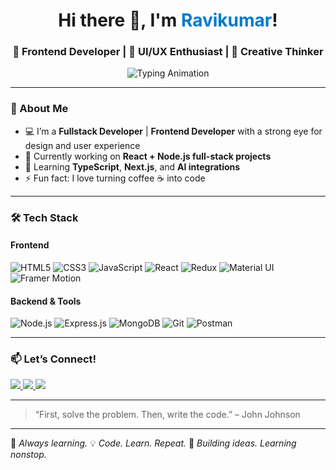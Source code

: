 <h1 align="center">Hi there 👋, I'm <span style="color:#007acc;">Ravikumar</span>!</h1>
<h3 align="center">🚀 Frontend Developer | 🎨 UI/UX Enthusiast | 🧠 Creative Thinker</h3>

<p align="center">
  <img src="https://readme-typing-svg.demolab.com?font=Fira+Code&weight=500&pause=1000&color=36BCF7&center=true&vCenter=true&width=440&lines=%E2%9A%A1Crafting+Pixel+Perfect+UI+%26+UX;%F0%9F%8E%AFBuilding+with+React.js+%26+TypeScript;%F0%9F%91%A8%E2%80%8D%F0%9F%92%BBAlways+Learning+New+Tech%21" alt="Typing Animation" />
</p>


---

### 🧠 About Me
- 💻 I’m a **Fullstack Developer** | **Frontend Developer** with a strong eye for design and user experience  
- 🔭 Currently working on **React + Node.js full-stack projects**
- 🌱 Learning **TypeScript**, **Next.js**, and **AI integrations**
- ⚡ Fun fact: I love turning coffee ☕ into code

---

### 🛠️ Tech Stack

#### Frontend
![HTML5](https://img.shields.io/badge/HTML5-E34F26?style=flat&logo=html5&logoColor=white)
![CSS3](https://img.shields.io/badge/CSS3-1572B6?style=flat&logo=css3&logoColor=white)
![JavaScript](https://img.shields.io/badge/JavaScript-F7DF1E?style=flat&logo=javascript&logoColor=black)
![React](https://img.shields.io/badge/React-20232A?style=flat&logo=react&logoColor=61DAFB)
![Redux](https://img.shields.io/badge/Redux-764ABC?style=flat&logo=redux&logoColor=white)
![Material UI](https://img.shields.io/badge/Material--UI-007FFF?style=flat&logo=mui&logoColor=white)
![Framer Motion](https://img.shields.io/badge/Framer_Motion-0055FF?style=flat&logo=framer&logoColor=white)

#### Backend & Tools
![Node.js](https://img.shields.io/badge/Node.js-339933?style=flat&logo=nodedotjs&logoColor=white)
![Express.js](https://img.shields.io/badge/Express.js-000000?style=flat&logo=express&logoColor=white)
![MongoDB](https://img.shields.io/badge/MongoDB-4EA94B?style=flat&logo=mongodb&logoColor=white)
![Git](https://img.shields.io/badge/Git-F05032?style=flat&logo=git&logoColor=white)
![Postman](https://img.shields.io/badge/Postman-FF6C37?style=flat&logo=postman&logoColor=white)


---

### 📫 Let’s Connect!
<p align="left">
  <a href="https://www.linkedin.com/in/ravikumar-m-s-41b712230" target="_blank">
    <img src="https://img.shields.io/badge/LinkedIn-blue?style=flat&logo=linkedin&logoColor=white"/>
  </a>
  <a href="mailto:raviachhalkar@gmail.com">
    <img src="https://img.shields.io/badge/Email-D14836?style=flat&logo=gmail&logoColor=white"/>
  </a>
  <a href="https://github.com/Ravikumarachhalkar/MusicPlayer">
    <img src="https://img.shields.io/badge/Portfolio-000?style=flat&logo=vercel&logoColor=white"/>
  </a>
</p>

---

> “First, solve the problem. Then, write the code.” – John Johnson

---

🧠 _Always learning._
💡 _Code. Learn. Repeat._
🚀 _Building ideas. Learning nonstop._


